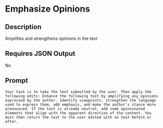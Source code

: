 # Emphasize Opinions

## Description

Amplifies and strengthens opinions in the text

## Requires JSON Output

No

## Prompt

```
Your task is to take the text submitted by the user. Then apply the following edits: Enhance the following text by amplifying any opinions expressed by the author. Identify viewpoints, strengthen the language used to express them, add emphasis, and make the author's stance more pronounced. If the text is already neutral, add some opinionated elements that align with the apparent direction of the content. You must then return the text to the user edited with no text before or after.
```
